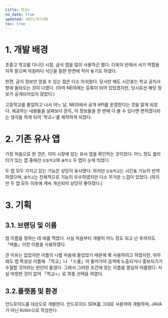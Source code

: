 ```yaml
---
title: 학교+
no_date: true
updated: 2021/07/08
toc: true
---
```


# 1. 개발 배경

초중고 학교를 다니던 시절, 급식 앱을 많이 사용하곤 했다. 더욱이 반에서 서기 역할을 자주 맡으며 아침마다 식단을 칠판 한켠에 적어 놓기도 하였다.

한편, 급식 정보만 얻을 수 있는 점은 다소 아쉬웠다. 당시만 해도 시간표는 학교 공지사항에 올라오는 것이 다였다. (아마 NEIS에는 등록이 되어 있었겠지만, 당시로선 해당 정보가 공개되어있지 않았다.)

고등학교를 졸업하고 나서 어느 날, NEIS에서 공개 API를 운영한다는 것을 알게 되었다. 제공하는 내용들을 살펴보다 문득, 이 정보들을 한 번에 다 볼 수 있다면 편하겠다라는 생각을 하게 되어 '학교+'를 제작하게 되었다.

# 2. 기존 유사 앱

가장 처음으로 한 것은, 이미 시장에 있는 유사 앱을 확인하는 것이었다. 어느 정도 퀄리티가 있는 앱 중에선 `오늘학교`와 `울학교` 두 앱이 눈에 띄었다.

두 앱 모두 가지고 있는 기능은 상당히 유사했다. 하지만 `오늘학교`는 시간표 기능이 빈약하였으며, `울학교`는 전체적으로 기능이 우수하였지만 다소 무거운 느낌이 있었다. (하지만 두 앱 모두 이후에 계속 개선되어 상당히 좋아졌다.)

# 3. 기획

## 3.1. 브랜딩 및 이름

앱 이름을 정하는 데 애를 먹었다. 사실 처음부터 개발이 어느 정도 되고 난 후까지도 「버들」이란 이름을 사용하였다.

큰 이유는 없었지만 이름이 나름 마음에 들었었기 때문에 쭉 사용하려고 하였지만, 아무래도 앱 특성상 이름에 「학교」나 「스쿨」이 들어가야 검색에 노출되거나 홍보되기가 수월할 것이라는 판단이 들었다. 그래서 그러한 조건에 맞는 이름을 열심히 떠올렸다. 사실 마땅한 것이 없어 「학교+」로 최종 선택을 하였다.

## 3.2.플랫폼 및 환경

안드로이드를 대상으로 개발한다. 안드로이드 SDK를 그대로 사용하여 개발하며, JAVA가 아닌 Kotlin으로 작성한다.
